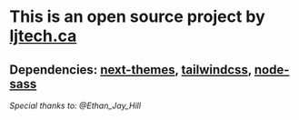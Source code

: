 # This is an open source project by [ljtech.ca](https://ljtech.ca/)

## Dependencies: [next-themes](https://www.npmjs.com/package/next-themes), [tailwindcss](https://tailwindcss.com/docs/installation), [node-sass](https://www.npmjs.com/package/node-sass)

_Special thanks to:_
_@Ethan_Jay_Hill_
